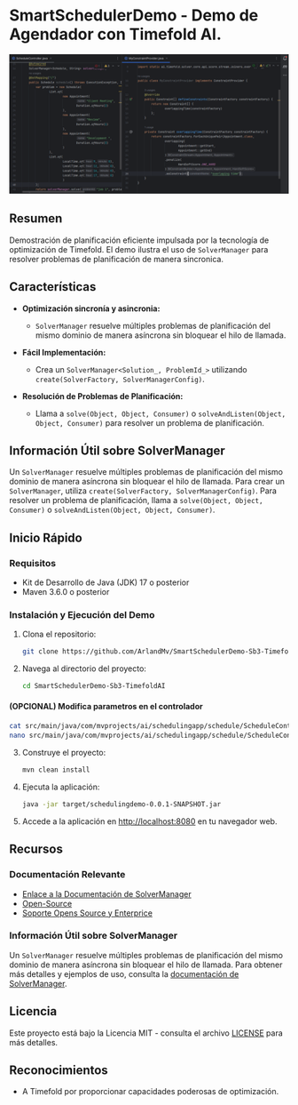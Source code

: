 # SmartSchedulerDemo - Demo de Agendador con Timefold AI.

![Captura de Timefold AI](src/main/resources/static/TimefoldAIcapture.png)

## Resumen

Demostración de planificación eficiente impulsada por la tecnología de optimización de Timefold.
El demo ilustra el uso de `SolverManager` para resolver problemas de planificación de manera sincronica.

## Características

- **Optimización sincronía y asincronia:**
    - `SolverManager` resuelve múltiples problemas de planificación del mismo dominio de manera asíncrona sin bloquear el hilo de llamada.

- **Fácil Implementación:**
    - Crea un `SolverManager<Solution_, ProblemId_>` utilizando `create(SolverFactory, SolverManagerConfig)`.

- **Resolución de Problemas de Planificación:**
    - Llama a `solve(Object, Object, Consumer)` o `solveAndListen(Object, Object, Consumer)` para resolver un problema de planificación.

## Información Útil sobre SolverManager

Un `SolverManager` resuelve múltiples problemas de planificación del mismo dominio de manera asíncrona sin bloquear el hilo de llamada. Para crear un `SolverManager`, utiliza `create(SolverFactory, SolverManagerConfig)`. Para resolver un problema de planificación, llama a `solve(Object, Object, Consumer)` o `solveAndListen(Object, Object, Consumer)`.

## Inicio Rápido

### Requisitos

- Kit de Desarrollo de Java (JDK) 17 o posterior
- Maven 3.6.0 o posterior

### Instalación y Ejecución del Demo

1. Clona el repositorio:
   ```bash
   git clone https://github.com/ArlandMv/SmartSchedulerDemo-Sb3-TimefoldAI
   ```

2. Navega al directorio del proyecto:
   ```bash
   cd SmartSchedulerDemo-Sb3-TimefoldAI
   ```

#### (OPCIONAL) Modifica parametros en el controlador
   ```bash
   cat src/main/java/com/mvprojects/ai/schedulingapp/schedule/ScheduleController.java
   nano src/main/java/com/mvprojects/ai/schedulingapp/schedule/ScheduleController.java
   ```
   
3. Construye el proyecto:
   ```bash
   mvn clean install
   ```

4. Ejecuta la aplicación:
   ```bash
   java -jar target/schedulingdemo-0.0.1-SNAPSHOT.jar
   ```

5. Accede a la aplicación en [http://localhost:8080](http://localhost:8080) en tu navegador web.

## Recursos

### Documentación Relevante

- [Enlace a la Documentación de SolverManager](https://timefold.ai/docs/timefold-solver/latest/quickstart/overview/overview-quickstarts)
- [Open-Source](https://github.com/timefoldai/timefold-quickstarts)
- [Soporte Opens Source y Enterprice](https://timefold.ai/support)

### Información Útil sobre SolverManager

Un `SolverManager` resuelve múltiples problemas de planificación del mismo dominio de manera asíncrona 
sin bloquear el hilo de llamada. Para obtener más detalles y ejemplos de uso, 
consulta la [documentación de SolverManager](https://timefold.ai/docs/timefold-solver/latest/using-timefold-solver/overview).

## Licencia

Este proyecto está bajo la Licencia MIT - consulta el archivo [LICENSE](LICENSE) para más detalles.

## Reconocimientos

- A Timefold por proporcionar capacidades poderosas de optimización.
